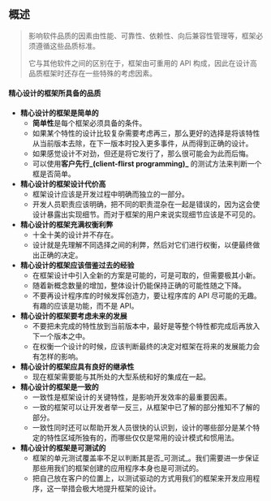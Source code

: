 ## 概述

> 影响软件品质的因素由性能、可靠性、依赖性、向后兼容性管理等，框架必须遵循这些品质标准。
>
> 它与其他软件之间的区别在于，框架由可重用的 API 构成，因此在设计高品质框架时还存在一些特殊的考虑因素。



#### 精心设计的框架所具备的品质

* **精心设计的框架是简单的**
  * **简单性**是每个框架必须具备的条件。
  * 如果某个特性的设计比较复杂需要考虑再三，那么更好的选择是将该特性从当前版本去除，在下一版本时投入更多事件，从而得到正确的设计。
  * 如果感觉设计不对劲，但还是将它发行了，那么很可能会为此而后悔。
  * 可以使用**客户先行_(client-flirst programming)_** 的测试方法来判断一个框是否简单。
* **精心设计的框架设计代价高**
  * 框架设计应该是开发过程中明确而独立的一部分。
  * 开发人员职责应该明确，把不同的职责混杂在一起是错误的，因为这会使设计暴露出实现细节。而对于框架的用户来说实现细节应该是不可见的。
* **精心设计的框架充满权衡利弊**
  * 十全十美的设计并不存在。
  * 设计就是先理解不同选择之间的利弊，然后对它们进行权衡，以便最终做出正确的决定。
* **精心设计的框架应该借鉴过去的经验**
  * 在框架设计中引入全新的方案是可能的，可是可取的，但需要极其小新。
  * 随着新概念数量的增加，整体设计仍能保持正确的可能性随之下降。
  * 不要再设计程序库的时候发挥创造力，要让程序库的 API 尽可能的无趣。有趣的应该是功能，而不是 API。
* **精心设计的框架要考虑未来的发展**
  * 不要把未完成的特性放到当前版本中，最好是等整个特性都完成后再放入下一个版本之中。
  * 在权衡一个设计的时候，应该判断最终的决定对框架在将来的发展能力会有怎样的影响。
* **精心设计的框架应具有良好的继承性**
  * 现在框架需要能与其所处的大型系统和好的集成在一起。
* **精心设计的框架是一致的**
  * 一致性是框架设计的关键特性，是影响开发效率的最重要因素。
  * 一致的框架可以让开发者举一反三，从框架中已了解的部分推知不了解的部分。
  * 一致性同时还可以帮助开发人员很快的认识到，设计的哪些部分是某个特定的特性区域所独有的，而哪些仅仅是常用的设计模式和惯用法。
* **精心设计的框架是可测试的**
  * 框架的单元测试覆盖率不足以判断其是否_可测试_。我们需要进一步保证那些用我们的框架创建的应用程序本身也是可测试的。
  * 把自己放在客户的位置上，以测试驱动的方式用我们的框架来开发应用程序，这一举措会极大地提升框架的设计。

